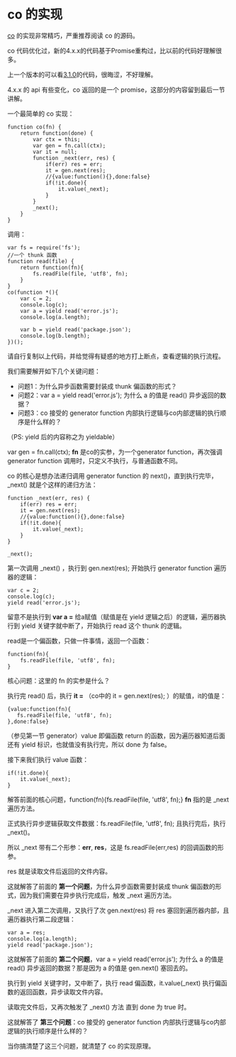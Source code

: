 # co 的实现

[co](https://github.com/tj/co/blob/master/index.js) 的实现非常精巧，严重推荐阅读 co 的源码。

co 代码优化过，新的4.x.x的代码基于Promise重构过，比以前的代码好理解很多。

上一个版本的可以看[3.1.0](https://github.com/tj/co/blob/3.1.0/index.js)的代码，很晦涩，不好理解。

4.x.x 的 api 有些变化，co 返回的是一个 promise，这部分的内容留到最后一节讲解。

一个最简单的 co 实现：

    function co(fn) {
        return function(done) {
            var ctx = this;
            var gen = fn.call(ctx);
            var it = null;
            function _next(err, res) {
                if(err) res = err;
                it = gen.next(res);
                //{value:function(){},done:false}
                if(!it.done){
                    it.value(_next);
                }
            }
            _next();
        }
    }

调用：

    var fs = require('fs');
    //一个 thunk 函数
    function read(file) {
        return function(fn){
            fs.readFile(file, 'utf8', fn);
        }
    }
    co(function *(){
        var c = 2;
        console.log(c);
        var a = yield read('error.js');
        console.log(a.length);
    
        var b = yield read('package.json');
        console.log(b.length);
    })();
    
请自行复制以上代码，并给觉得有疑惑的地方打上断点，查看逻辑的执行流程。
    
我们需要解开如下几个关键问题：

* 问题1：为什么异步函数需要封装成 thunk 偏函数的形式？
* 问题2：var a = yield read('error.js'); 为什么 a 的值是 read() 异步返回的数据？
* 问题3：co 接受的 generator function 内部执行逻辑与co内部逻辑的执行顺序是什么样的？

（PS:  yield 后的内容称之为 yieldable）

var gen = fn.call(ctx); **fn** 是co的实参，为一个generator function，再次强调 generator function 调用时，只定义不执行，与普通函数不同。

co 的核心是想办法递归调用 generator function 的 next()，直到执行完毕，_next() 就是个这样的递归方法：

    function _next(err, res) {
        if(err) res = err;
        it = gen.next(res);
        //{value:function(){},done:false}
        if(!it.done){
            it.value(_next);
        }
    }
    
    _next();
    
第一次调用 _next() ，执行到 gen.next(res); 开始执行  generator function 遍历器的逻辑：

    var c = 2;
    console.log(c);
    yield read('error.js');
    
留意不是执行到 **var a =** 给a赋值（赋值是在 yield 逻辑之后）的逻辑，遍历器执行到 yield 关键字就中断了，开始执行 read 这个 thunk 的逻辑。

read是一个偏函数，只做一件事情，返回一个函数：

    function(fn){
        fs.readFile(file, 'utf8', fn);
    }
    
核心问题：这里的 fn 的实参是什么？  

执行完 read() 后，执行 **it =** （co中的 it = gen.next(res); ）的赋值，it的值是：

    {value:function(fn){
       fs.readFile(file, 'utf8', fn);
    },done:false}
    
（参见第一节 generator）value 即偏函数 return 的函数，因为遍历器知道后面还有 yield 标识，也就值没有执行完，所以 done 为 false。

接下来我们执行 value 函数：

    if(!it.done){
        it.value(_next);
    }

解答前面的核心问题，function(fn){fs.readFile(file, 'utf8', fn);} **fn** 指的是 _next 遍历方法。

正式执行异步逻辑获取文件数据：fs.readFile(file, 'utf8', fn); 且执行完后，执行 _next()。

所以 _next 带有二个形参：**err**, **res**，这是 fs.readFile(err,res) 的回调函数的形参。

res 就是读取文件后返回的文件内容。

这就解答了前面的 **第一个问题**，为什么异步函数需要封装成 thunk 偏函数的形式，因为我们需要在异步执行完成后，触发 _next 遍历方法。

_next 进入第二次调用，又执行了次 gen.next(res) 将 res 塞回到遍历器内部，且遍历器执行第二段逻辑：

    var a = res;
    console.log(a.length);
    yield read('package.json');
    
这就解答了前面的 **第二个问题**，var a = yield read('error.js'); 为什么 a 的值是 read() 异步返回的数据？那是因为 a 的值是 gen.next() 塞回去的。

执行到 yield 关键字时，又中断了，执行 read 偏函数，it.value(_next) 执行偏函数的返回函数，异步读取文件内容。

读取完文件后，又再次触发了 _next() 方法 直到 done 为 true 时。

这就解答了 **第三个问题**：co 接受的 generator function 内部执行逻辑与co内部逻辑的执行顺序是什么样的？

当你搞清楚了这三个问题，就清楚了 co 的实现原理。

